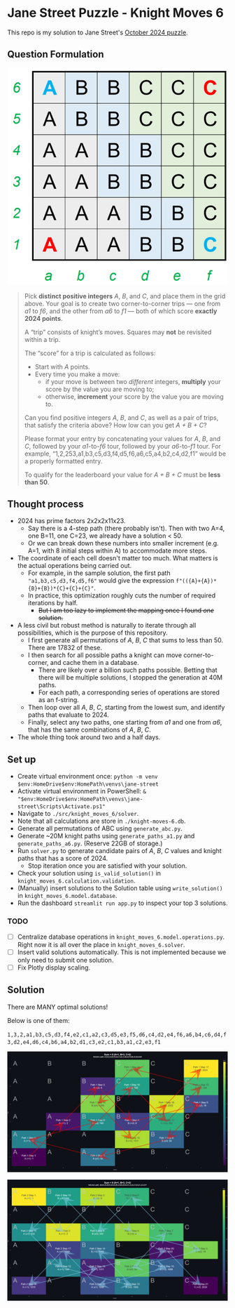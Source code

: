 # Jane Street Puzzle - Knight Moves 6

This repo is my solution to Jane Street's [October 2024 puzzle](https://www.janestreet.com/puzzles/archive/).

## Question Formulation

![Puzzle grid](images/october-2024.png)

> Pick **distinct positive integers** _A_, _B_, and _C_, and place them in the grid above.
> Your goal is to create two corner-to-corner trips — one from _a1_ to _f6_, and the other from _a6_ to _f1_ — both of which score **exactly 2024 points**.
>
> A “trip” consists of knight’s moves.
> Squares may **not** be revisited within a trip.
>
> The “score” for a trip is calculated as follows:
>
> - Start with _A_ points.
> - Every time you make a move:
>   -  if your move is between two _different_ integers, **multiply** your score by the value you are moving to;
>   - otherwise, **increment** your score by the value you are moving to.
>
> Can you find positive integers _A_, _B_, and _C_, as well as a pair of trips, that satisfy the criteria above?
> How low can you get _A + B + C_?
>
> Please format your entry by concatenating your values for _A_, _B_, and _C_, followed by your _a1_-to-_f6_ tour, followed by your _a6_-to-_f1_ tour.
> For example, “1,2,253,a1,b3,c5,d3,f4,d5,f6,a6,c5,a4,b2,c4,d2,f1” would be a properly formatted entry.
>
> To qualify for the leaderboard your value for _A + B + C_ must be **less than 50**.

## Thought process

- 2024 has prime factors 2x2x2x11x23.
  - Say there is a 4-step path (there probably isn't).
    Then with two A=4, one B=11, one C=23, we already have a solution < 50.
  - Or we can break down these numbers into smaller increment (e.g. A=1, with 8 initial steps within A) to accommodate more steps.
- The coordinate of each cell doesn't matter too much.
  What matters is the actual operations being carried out.
  - For example, in the sample solution, the first path `"a1,b3,c5,d3,f4,d5,f6"` would give the expression `f"(({A}+{A})*{B}+{B})*{C}+{C}+{C}"`.
  - In practice, this optimization roughly cuts the number of required iterations by half.
    - <s>But I am too lazy to implement the mapping once I found _one_ solution.</s>
- A less civil but robust method is naturally to iterate through all possibilities, which is the purpose of this repository.
  - I first generate all permutations of _A_, _B_, _C_ that sums to less than 50.
  There are 17832 of these.
  - I then search for all possible paths a knight can move corner-to-corner, and cache them in a database.
    - There are likely over a billion such paths possible.
      Betting that there will be multiple solutions, I stopped the generation at 40M paths.
    - For each path, a corresponding series of operations are stored as an f-string.
  - Then loop over all _A_, _B_, _C_, starting from the lowest sum, and identify paths that evaluate to 2024.
  - Finally, select any two paths, one starting from _a1_ and one from _a6_, that has the same combinations of _A_, _B_, _C_.
- The whole thing took around two and a half days.

## Set up

- Create virtual environment once: `python -m venv $env:HomeDrive$env:HomePath\venvs\jane-street`
- Activate virtual environment in PowerShell: `& "$env:HomeDrive$env:HomePath\venvs\jane-street\Scripts\Activate.ps1"`
- Navigate to `./src/knight_moves_6/solver`.
- Note that all calculations are store in `./knight-moves-6.db`.
- Generate all permutations of ABC using `generate_abc.py`.
- Generate ~20M knight paths using `generate_paths_a1.py` and `generate_paths_a6.py`. (Reserve 22GB of storage.)
- Run `solver.py` to generate candidate pairs of _A_, _B_, _C_ values and knight paths that has a score of 2024.
  - Stop iteration once you are satisfied with your solution.
- Check your solution using `is_valid_solution()` in `knight_moves_6.calculation.validation`.
- (Manually) insert solutions to the Solution table using `write_solution()` in `knight_moves_6.model.database`.
- Run the dashboard `streamlit run app.py` to inspect your top 3 solutions.

### TODO

- [ ] Centralize database operations in `knight_moves_6.model.operations.py`. Right now it is all over the place in `knight_moves_6.solver`.
- [ ] Insert valid solutions automatically. This is not implemented because we only need to submit one solution.
- [ ] Fix Plotly display scaling.

## Solution

There are MANY optimal solutions!

Below is one of them:

`1,3,2,a1,b3,c5,d3,f4,e2,c1,a2,c3,d5,e3,f5,d6,c4,d2,e4,f6,a6,b4,c6,d4,f3,d2,e4,d6,c4,b6,a4,b2,d1,c3,e2,c1,b3,a1,c2,e3,f1`

![Solution path from a1 to f6](images/solution-path-a1-to-f6.png)

![Solution path from a6 to f1](images/solution-path-a6-to-f1.png)
